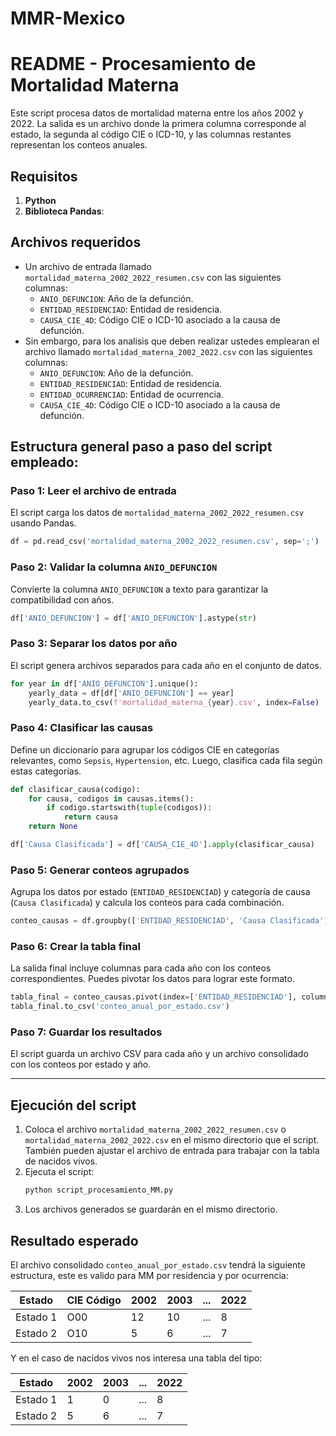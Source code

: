 # MMR-Mexico

# README - Procesamiento de Mortalidad Materna

Este script procesa datos de mortalidad materna entre los años 2002 y 2022. La salida es un archivo donde la primera columna corresponde al estado, la segunda al código CIE o ICD-10, y las columnas restantes representan los conteos anuales.

## Requisitos

1. **Python**
2. **Biblioteca Pandas**:

## Archivos requeridos

- Un archivo de entrada llamado `mortalidad_materna_2002_2022_resumen.csv` con las siguientes columnas:
  - `ANIO_DEFUNCION`: Año de la defunción.
  - `ENTIDAD_RESIDENCIAD`: Entidad de residencia.
  - `CAUSA_CIE_4D`: Código CIE o ICD-10 asociado a la causa de defunción.
- Sin embargo, para los analisis que deben realizar ustedes emplearan el archivo llamado `mortalidad_materna_2002_2022.csv` con las siguientes columnas:
  - `ANIO_DEFUNCION`: Año de la defunción.
  - `ENTIDAD_RESIDENCIAD`: Entidad de residencia.
  - `ENTIDAD_OCURRENCIAD`: Entidad de ocurrencia.
  - `CAUSA_CIE_4D`: Código CIE o ICD-10 asociado a la causa de defunción.
  
## Estructura general paso a paso del script empleado:

### Paso 1: Leer el archivo de entrada
El script carga los datos de `mortalidad_materna_2002_2022_resumen.csv` usando Pandas.

```python
df = pd.read_csv('mortalidad_materna_2002_2022_resumen.csv', sep=';')
```

### Paso 2: Validar la columna `ANIO_DEFUNCION`
Convierte la columna `ANIO_DEFUNCION` a texto para garantizar la compatibilidad con años.

```python
df['ANIO_DEFUNCION'] = df['ANIO_DEFUNCION'].astype(str)
```

### Paso 3: Separar los datos por año
El script genera archivos separados para cada año en el conjunto de datos.

```python
for year in df['ANIO_DEFUNCION'].unique():
    yearly_data = df[df['ANIO_DEFUNCION'] == year]
    yearly_data.to_csv(f'mortalidad_materna_{year}.csv', index=False)
```

### Paso 4: Clasificar las causas
Define un diccionario para agrupar los códigos CIE en categorías relevantes, como `Sepsis`, `Hypertension`, etc. Luego, clasifica cada fila según estas categorías.

```python
def clasificar_causa(codigo):
    for causa, codigos in causas.items():
        if codigo.startswith(tuple(codigos)):
            return causa
    return None

df['Causa Clasificada'] = df['CAUSA_CIE_4D'].apply(clasificar_causa)
```

### Paso 5: Generar conteos agrupados
Agrupa los datos por estado (`ENTIDAD_RESIDENCIAD`) y categoría de causa (`Causa Clasificada`) y calcula los conteos para cada combinación.

```python
conteo_causas = df.groupby(['ENTIDAD_RESIDENCIAD', 'Causa Clasificada']).size().reset_index(name='Conteo')
```

### Paso 6: Crear la tabla final
La salida final incluye columnas para cada año con los conteos correspondientes. Puedes pivotar los datos para lograr este formato.

```python
tabla_final = conteo_causas.pivot(index=['ENTIDAD_RESIDENCIAD'], columns='ANIO_DEFUNCION', values='Conteo')
tabla_final.to_csv('conteo_anual_por_estado.csv')
```

### Paso 7: Guardar los resultados
El script guarda un archivo CSV para cada año y un archivo consolidado con los conteos por estado y año.

---

## Ejecución del script

1. Coloca el archivo `mortalidad_materna_2002_2022_resumen.csv` o `mortalidad_materna_2002_2022.csv` en el mismo directorio que el script.
   También pueden ajustar el archivo de entrada para trabajar con la tabla de nacidos vivos.
3. Ejecuta el script:
   ```bash
   python script_procesamiento_MM.py
   ```
4. Los archivos generados se guardarán en el mismo directorio.

## Resultado esperado

El archivo consolidado `conteo_anual_por_estado.csv` tendrá la siguiente estructura, este es valido para MM por residencia y por ocurrencia:

| Estado       | CIE Código | 2002 | 2003 | ... | 2022 |
|--------------|------------|------|------|-----|------|
| Estado 1     | O00        | 12   | 10   | ... | 8    |
| Estado 2     | O10        | 5    | 6    | ... | 7    |

Y en el caso de nacidos vivos nos interesa una tabla del tipo: 

| Estado       | 2002 | 2003 | ... | 2022 |
|--------------|------|------|-----|------|
| Estado 1     |  1   |  0   | ... |  8   |
| Estado 2     |  5   |  6   | ... |  7   |

